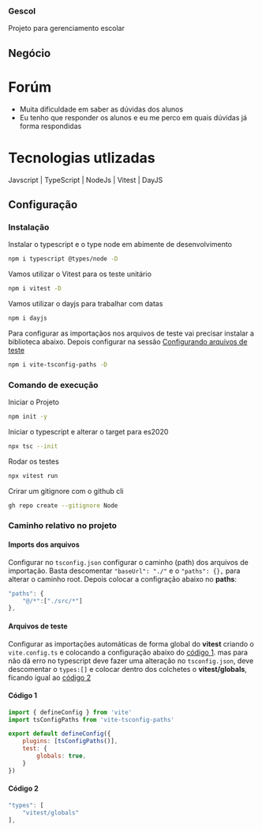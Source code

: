 ### Gescol
Projeto para gerenciamento escolar

## Negócio
# Forúm
- Muita dificuldade em saber as dúvidas dos alunos
- Eu tenho que responder os alunos e eu me perco em quais dúvidas já forma respondidas


# Tecnologias utlizadas

Javscript | TypeScript | NodeJs | Vitest | DayJS

## Configuração

### Instalação
Instalar o typescript e o type node em abimente de desenvolvimento
```bash
npm i typescript @types/node -D
```

Vamos utilizar o Vitest para os teste unitário
```bash
npm i vitest -D
```

Vamos utilizar o dayjs para trabalhar com datas
```bash
npm i dayjs
```

Para configurar as importaçãos nos arquivos de teste vai precisar instalar a biblioteca abaixo.
Depois configurar na sessão [Configurando arquivos de teste](#arquivos-de-teste)
```bash
npm i vite-tsconfig-paths -D
```

### Comando de execução
Iniciar o Projeto
```bash
npm init -y
```

Iniciar o typescript e alterar o target para es2020
```bash
npx tsc --init
```

Rodar os testes
```bash
npx vitest run
```

Crirar um gitignore com o github cli
```bash
gh repo create --gitignore Node
```

### Caminho relativo no projeto

#### Imports dos arquivos
Configurar no ```tsconfig.json``` configurar o caminho (path) dos arquivos de importação.
Basta descomentar ```"baseUrl": "./"``` e o ```"paths": {},``` para alterar o caminho root.
Depois colocar a configração abaixo no __paths__:

```javascript
"paths": {
    "@/*":["./src/*"]
}, 
```

#### Arquivos de teste
Configurar as importações automáticas de forma global do __vitest__ criando o ```vite.config.ts``` e colocando a configuração abaixo do [código 1](#codigo-1). mas para não dá erro no typescript deve fazer uma alteração no ```tsconfig.json```, deve descomentar o ```types:[]``` e colocar dentro dos colchetes o __vitest/globals__, ficando igual ao [código 2](#codigo-2)

#### Código 1
```javascript
import { defineConfig } from 'vite'
import tsConfigPaths from 'vite-tsconfig-paths'

export default defineConfig({
    plugins: [tsConfigPaths()],
    test: {
        globals: true,
    }
}) 
```

#### Código 2
```javascript
"types": [
    "vitest/globals"
],
```
